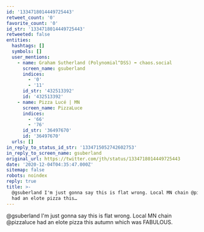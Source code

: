 ```yaml
---
id: '1334718014449725443'
retweet_count: '0'
favorite_count: '0'
id_str: '1334718014449725443'
retweeted: false
entities:
  hashtags: []
  symbols: []
  user_mentions:
    - name: Graham Sutherland (Polynomial^DSS) ➡️ chaos.social
      screen_name: gsuberland
      indices:
        - '0'
        - '11'
      id_str: '432513392'
      id: '432513392'
    - name: Pizza Lucé | MN
      screen_name: PizzaLuce
      indices:
        - '66'
        - '76'
      id_str: '36497670'
      id: '36497670'
  urls: []
in_reply_to_status_id_str: '1334715052742602753'
in_reply_to_screen_name: gsuberland
original_url: https://twitter.com/jth/status/1334718014449725443
date: '2020-12-04T04:35:47.000Z'
sitemap: false
robots: noindex
reply: true
title: >-
  @gsuberland I'm just gonna say this is flat wrong. Local MN chain @pizzaluce
  had an elote pizza this…
---
```


@gsuberland I'm just gonna say this is flat wrong. Local MN chain @pizzaluce had an elote pizza this autumn which was FABULOUS.